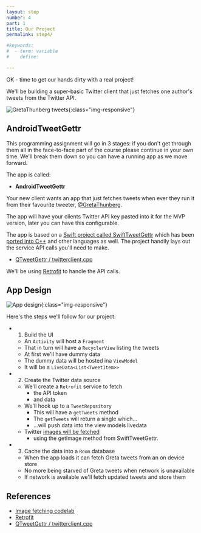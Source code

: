 ```yaml
---
layout: step
number: 4
part: 1
title: Our Project
permalink: step4/

#keywords:
#  - term: variable
#    define: 

---
```


OK - time to get our hands dirty with a real project!

We'll be building a super-basic Twitter client that just fetches one author's tweets from the Twitter API.

![GretaThunberg tweets](../assets/greta-thunberg-tweets.png){:class="img-responsive"}

## AndroidTweetGettr

This programming assignment will go in 3 stages: if you don't get through them all in the face-to-face part of the course please continue in your own time.  We'll break them down so
you can have a running app as we move forward.

The app is called:

* **AndroidTweetGettr**

Your new client wants an app that just fetches tweets when ever they run it from their favourite tweeter, [@GretaThunberg](https://twitter.com/GretaThunberg).

The app will have your clients Twitter API key pasted into it for the MVP version, later you can have this configurable.

The app is based on a [Swift project called SwiftTweetGettr](https://github.com/sarah-j-smith/SwiftTweetGettr) which has been [ported into C++](https://github.com/sarah-j-smith/QTweetGettr) and other languages as well.  The project handily lays out the service API calls you'll need to make.

* [QTweetGettr / twitterclient.cpp](https://github.com/sarah-j-smith/QTweetGettr/blob/master/twitterclient.cpp)

We'll be using [Retrofit](https://codelabs.developers.google.com/codelabs/kotlin-android-training-internet-data/index.html?index=..%2F..android-kotlin-fundamentals#3) to handle the API calls.

## App Design

![App design](../assets/tweet-getter.png){:class="img-responsive"}

Here's the steps we'll follow for our project:

* 1. Build the UI
    * An `Activity` will host a `Fragment`
    * That in turn will have a `RecyclerView` listing the tweets
    * At first we'll have dummy data
    * The dummy data will be hosted ina `ViewModel`
    * It will be a `LiveData<List<TweetItem>>`

* 2. Create the Twitter data source
    * We'll create a `Retrofit` service to fetch
        * the API token 
        * and data
    * We'll hook up to a `TweetRepository`
        * This will have a `getTweets` method
        * The `getTweets` will return a single which...
        * ...will push data into the view models livedata
    * Twitter [images will be fetched](https://codelabs.developers.google.com/codelabs/kotlin-android-training-internet-images/index.html?index=..%2F..android-kotlin-fundamentals#0)
        * using the getImage method from SwiftTweetGettr.

* 3. Cache the data into a `Room` database
    * When the app loads it can fetch Greta tweets from an on device store
    * No more being starved of Greta tweets when network is unavailable
    * If network is available we'll fetch updated tweets and store them

## References

* [Image fetching codelab](https://codelabs.developers.google.com/codelabs/kotlin-android-training-internet-images/index.html?index=..%2F..android-kotlin-fundamentals#0)
* [Retrofit](https://codelabs.developers.google.com/codelabs/kotlin-android-training-internet-data/index.html?index=..%2F..android-kotlin-fundamentals#3)
* [QTweetGettr / twitterclient.cpp](https://github.com/sarah-j-smith/QTweetGettr/blob/master/twitterclient.cpp)